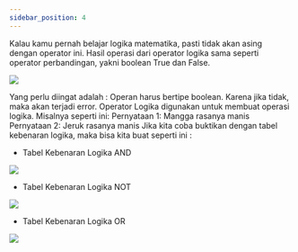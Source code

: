 ```yaml
---
sidebar_position: 4
---
```


Kalau kamu pernah belajar logika matematika, pasti tidak akan asing dengan
operator ini. Hasil operasi dari operator logika sama seperti operator
perbandingan, yakni boolean True dan False.


**![](https://lh7-us.googleusercontent.com/docsz/AD_4nXdrVyh9xYJ8gOVGEgGuOhO2WwqERVfLTyOhKYLSIcqyr1DNgm6PgOUeaR1QLZf5M3w_LgrdJEM0V6ZVj7rDTgU4Y6Z6SilJo8mNC7YehHBMBFWQF0gu-5JiHpgS6yaEhFEkfym5dc3wizrn8rEtO6zWtINl?key=93UFQwWUByfaXAM7YbD_TA)**

Yang perlu diingat adalah :
Operan harus bertipe boolean. Karena jika tidak, maka akan terjadi error.
Operator Logika digunakan untuk membuat operasi logika.
Misalnya seperti ini:
Pernyataan 1: Mangga rasanya manis
Pernyataan 2: Jeruk rasanya manis
Jika kita coba buktikan dengan tabel kebenaran logika, maka bisa kita buat
seperti ini :
- Tabel Kebenaran Logika AND

**![](https://lh7-us.googleusercontent.com/docsz/AD_4nXe7gBTgKakNPmvqr3BYw57ulkmQGK-ZmzyQFv2ZK3RoXjLL3obfE4-nRUp5xtflx84IjzKTdVZ42Nka18cVE5yjVcoF1dFy63X2RR7mwhOAtmJzF6DoSJMFjC4XjfhYL_0T-LQ1emqcx8qDs5UVd29vE7x_?key=93UFQwWUByfaXAM7YbD_TA)** 

- Tabel Kebenaran Logika NOT

**![](https://lh7-us.googleusercontent.com/docsz/AD_4nXfdd1KdnX-AW8yxfz40Lhi8zpIzcdIzNgsMqraznkgfTn1KCJnmAX0RHatPKqnbx7hESSxl_MQZyMoTWHN53ayqsj7ijriPmIEjfB3WkhhiFgEYKNDlG4GUiSteUNhcS2rRKE5PEQwZAxIfh1YGgZr9uDg?key=93UFQwWUByfaXAM7YbD_TA)**

- Tabel Kebenaran Logika OR

**![](https://lh7-us.googleusercontent.com/docsz/AD_4nXfaT2SfvQLKqvgc93havsFTF-VxXcCHELmxmYKYMooYv6GW5SKGNro7lqV7sOP85K3i7Zpl5K9-QjoCMAFm1tcC24TIUR3XzC5FbzWg1Q2xuuK-AcRUOT8hGNx9b4x4SBnZLj_MmVWdNMGNajyqpb0fbZ68?key=93UFQwWUByfaXAM7YbD_TA)**